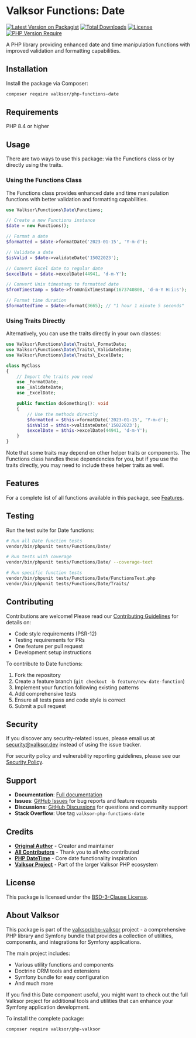# Valksor Functions: Date

[![Latest Version on Packagist](https://img.shields.io/packagist/v/valksor/php-functions-date.svg)](https://packagist.org/packages/valksor/php-functions-date)
[![Total Downloads](https://img.shields.io/packagist/dt/valksor/php-functions-date.svg)](https://packagist.org/packages/valksor/php-functions-date)
[![License](https://img.shields.io/packagist/l/valksor/php-functions-date.svg)](LICENSE)
[![PHP Version Require](https://img.shields.io/packagist/require-v/valksor/php-functions-date/php)](https://packagist.org/packages/valksor/php-functions-date)

A PHP library providing enhanced date and time manipulation functions with improved validation and formatting capabilities.

## Installation

Install the package via Composer:

```bash
composer require valksor/php-functions-date
```

## Requirements

PHP 8.4 or higher

## Usage

There are two ways to use this package: via the Functions class or by directly using the traits.

### Using the Functions Class

The Functions class provides enhanced date and time manipulation functions with better validation and formatting capabilities.

```php
use Valksor\Functions\Date\Functions;

// Create a new Functions instance
$date = new Functions();

// Format a date
$formatted = $date->formatDate('2023-01-15', 'Y-m-d');

// Validate a date
$isValid = $date->validateDate('15022023');

// Convert Excel date to regular date
$excelDate = $date->excelDate(44941, 'd-m-Y');

// Convert Unix timestamp to formatted date
$fromTimestamp = $date->fromUnixTimestamp(1673740800, 'd-m-Y H:i:s');

// Format time duration
$formattedTime = $date->format(3665); // "1 hour 1 minute 5 seconds"
```

### Using Traits Directly

Alternatively, you can use the traits directly in your own classes:

```php
use Valksor\Functions\Date\Traits\_FormatDate;
use Valksor\Functions\Date\Traits\_ValidateDate;
use Valksor\Functions\Date\Traits\_ExcelDate;

class MyClass
{
    // Import the traits you need
    use _FormatDate;
    use _ValidateDate;
    use _ExcelDate;

    public function doSomething(): void
    {
        // Use the methods directly
        $formatted = $this->formatDate('2023-01-15', 'Y-m-d');
        $isValid = $this->validateDate('15022023');
        $excelDate = $this->excelDate(44941, 'd-m-Y');
    }
}
```

Note that some traits may depend on other helper traits or components. The Functions class handles these dependencies for you, but if you use the traits directly, you may need to include these helper traits as well.

## Features

For a complete list of all functions available in this package, see [Features](docs/features.md).

## Testing

Run the test suite for Date functions:

```bash
# Run all Date function tests
vendor/bin/phpunit tests/Functions/Date/

# Run tests with coverage
vendor/bin/phpunit tests/Functions/Date/ --coverage-text

# Run specific function tests
vendor/bin/phpunit tests/Functions/Date/FunctionsTest.php
vendor/bin/phpunit tests/Functions/Date/Traits/
```

## Contributing

Contributions are welcome! Please read our [Contributing Guidelines](CONTRIBUTING.md) for details on:

- Code style requirements (PSR-12)
- Testing requirements for PRs
- One feature per pull request
- Development setup instructions

To contribute to Date functions:

1. Fork the repository
2. Create a feature branch (`git checkout -b feature/new-date-function`)
3. Implement your function following existing patterns
4. Add comprehensive tests
5. Ensure all tests pass and code style is correct
6. Submit a pull request

## Security

If you discover any security-related issues, please email us at security@valksor.dev instead of using the issue tracker.

For security policy and vulnerability reporting guidelines, please see our [Security Policy](SECURITY.md).

## Support

- **Documentation**: [Full documentation](https://github.com/valksor/php-valksor)
- **Issues**: [GitHub Issues](https://github.com/valksor/php-valksor/issues) for bug reports and feature requests
- **Discussions**: [GitHub Discussions](https://github.com/valksor/php-valksor/discussions) for questions and community support
- **Stack Overflow**: Use tag `valksor-php-functions-date`

## Credits

- **[Original Author](https://github.com/valksor)** - Creator and maintainer
- **[All Contributors](https://github.com/valksor/php-valksor/graphs/contributors)** - Thank you to all who contributed
- **[PHP DateTime](https://www.php.net/manual/en/book.datetime.php)** - Core date functionality inspiration
- **[Valksor Project](https://github.com/valksor)** - Part of the larger Valksor PHP ecosystem

## License

This package is licensed under the [BSD-3-Clause License](LICENSE).

## About Valksor

This package is part of the [valksor/php-valksor](https://github.com/valksor/php-valksor) project - a comprehensive PHP library and Symfony bundle that provides a collection of utilities, components, and integrations for Symfony applications.

The main project includes:
- Various utility functions and components
- Doctrine ORM tools and extensions
- Symfony bundle for easy configuration
- And much more

If you find this Date component useful, you might want to check out the full Valksor project for additional tools and utilities that can enhance your Symfony application development.

To install the complete package:

```bash
composer require valksor/php-valksor
```
